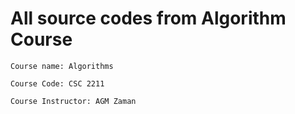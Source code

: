 # All source codes from Algorithm Course


```
Course name: Algorithms 

Course Code: CSC 2211

Course Instructor: AGM Zaman
```